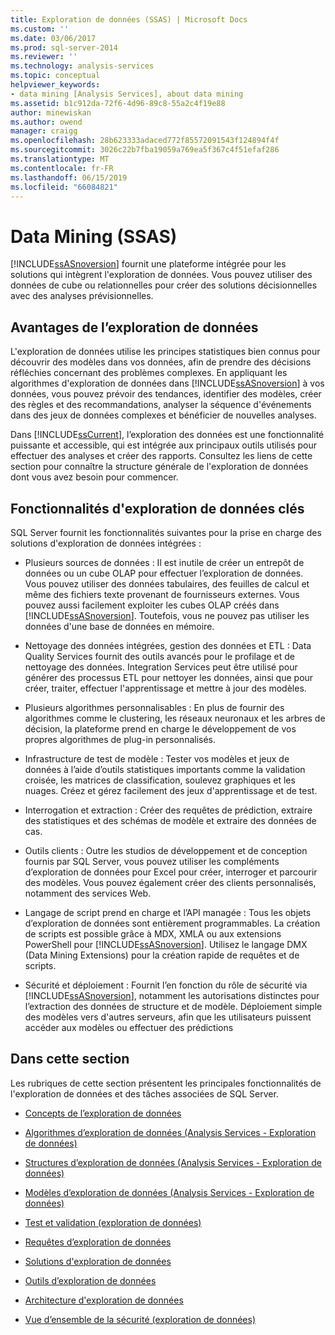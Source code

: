 ```yaml
---
title: Exploration de données (SSAS) | Microsoft Docs
ms.custom: ''
ms.date: 03/06/2017
ms.prod: sql-server-2014
ms.reviewer: ''
ms.technology: analysis-services
ms.topic: conceptual
helpviewer_keywords:
- data mining [Analysis Services], about data mining
ms.assetid: b1c912da-72f6-4d96-89c8-55a2c4f19e88
author: minewiskan
ms.author: owend
manager: craigg
ms.openlocfilehash: 28b623333adaced772f85572091543f124894f4f
ms.sourcegitcommit: 3026c22b7fba19059a769ea5f367c4f51efaf286
ms.translationtype: MT
ms.contentlocale: fr-FR
ms.lasthandoff: 06/15/2019
ms.locfileid: "66084821"
---
```

# <a name="data-mining-ssas"></a>Data Mining (SSAS)
  [!INCLUDE[ssASnoversion](../../includes/ssasnoversion-md.md)] fournit une plateforme intégrée pour les solutions qui intègrent l'exploration de données. Vous pouvez utiliser des données de cube ou relationnelles pour créer des solutions décisionnelles avec des analyses prévisionnelles.  
  
## <a name="benefits-of-data-mining"></a>Avantages de l’exploration de données  
 L'exploration de données utilise les principes statistiques bien connus pour découvrir des modèles dans vos données, afin de prendre des décisions réfléchies concernant des problèmes complexes. En appliquant les algorithmes d'exploration de données dans [!INCLUDE[ssASnoversion](../../includes/ssasnoversion-md.md)] à vos données, vous pouvez prévoir des tendances, identifier des modèles, créer des règles et des recommandations, analyser la séquence d'événements dans des jeux de données complexes et bénéficier de nouvelles analyses.  
  
 Dans [!INCLUDE[ssCurrent](../../includes/sscurrent-md.md)], l’exploration des données est une fonctionnalité puissante et accessible, qui est intégrée aux principaux outils utilisés pour effectuer des analyses et créer des rapports. Consultez les liens de cette section pour connaître la structure générale de l'exploration de données dont vous avez besoin pour commencer.  
  
## <a name="key-data-mining-features"></a>Fonctionnalités d'exploration de données clés  
 SQL Server fournit les fonctionnalités suivantes pour la prise en charge des solutions d'exploration de données intégrées :  
  
-   Plusieurs sources de données : Il est inutile de créer un entrepôt de données ou un cube OLAP pour effectuer l’exploration de données. Vous pouvez utiliser des données tabulaires, des feuilles de calcul et même des fichiers texte provenant de fournisseurs externes. Vous pouvez aussi facilement exploiter les cubes OLAP créés dans [!INCLUDE[ssASnoversion](../../includes/ssasnoversion-md.md)]. Toutefois, vous ne pouvez pas utiliser les données d'une base de données en mémoire.  
  
-   Nettoyage des données intégrées, gestion des données et ETL : Data Quality Services fournit des outils avancés pour le profilage et de nettoyage des données. Integration Services peut être utilisé pour générer des processus ETL pour nettoyer les données, ainsi que pour créer, traiter, effectuer l'apprentissage et mettre à jour des modèles.  
  
-   Plusieurs algorithmes personnalisables : En plus de fournir des algorithmes comme le clustering, les réseaux neuronaux et les arbres de décision, la plateforme prend en charge le développement de vos propres algorithmes de plug-in personnalisés.  
  
-   Infrastructure de test de modèle : Tester vos modèles et jeux de données à l’aide d’outils statistiques importants comme la validation croisée, les matrices de classification, soulevez graphiques et les nuages. Créez et gérez facilement des jeux d'apprentissage et de test.  
  
-   Interrogation et extraction : Créer des requêtes de prédiction, extraire des statistiques et des schémas de modèle et extraire des données de cas.  
  
-   Outils clients : Outre les studios de développement et de conception fournis par SQL Server, vous pouvez utiliser les compléments d’exploration de données pour Excel pour créer, interroger et parcourir des modèles. Vous pouvez également créer des clients personnalisés, notamment des services Web.  
  
-   Langage de script prend en charge et l’API managée : Tous les objets d’exploration de données sont entièrement programmables. La création de scripts est possible grâce à MDX, XMLA ou aux extensions PowerShell pour [!INCLUDE[ssASnoversion](../../includes/ssasnoversion-md.md)]. Utilisez le langage DMX (Data Mining Extensions) pour la création rapide de requêtes et de scripts.  
  
-   Sécurité et déploiement : Fournit l’en fonction du rôle de sécurité via [!INCLUDE[ssASnoversion](../../includes/ssasnoversion-md.md)], notamment les autorisations distinctes pour l’extraction des données de structure et de modèle. Déploiement simple des modèles vers d'autres serveurs, afin que les utilisateurs puissent accéder aux modèles ou effectuer des prédictions  
  
## <a name="in-this-section"></a>Dans cette section  
 Les rubriques de cette section présentent les principales fonctionnalités de l'exploration de données et des tâches associées de SQL Server.  
  
-   [Concepts de l’exploration de données](data-mining-concepts.md)  
  
-   [Algorithmes d’exploration de données &#40;Analysis Services - Exploration de données&#41;](data-mining-algorithms-analysis-services-data-mining.md)  
  
-   [Structures d’exploration de données &#40;Analysis Services - Exploration de données&#41;](mining-structures-analysis-services-data-mining.md)  
  
-   [Modèles d’exploration de données &#40;Analysis Services - Exploration de données&#41;](mining-models-analysis-services-data-mining.md)  
  
-   [Test et validation &#40;exploration de données&#41;](testing-and-validation-data-mining.md)  
  
-   [Requêtes d’exploration de données](data-mining-queries.md)  
  
-   [Solutions d'exploration de données](data-mining-solutions.md)  
  
-   [Outils d’exploration de données](data-mining-tools.md)  
  
-   [Architecture d'exploration de données](data-mining-architecture.md)  
  
-   [Vue d’ensemble de la sécurité &#40;exploration de données&#41;](security-overview-data-mining.md)  
  
  
